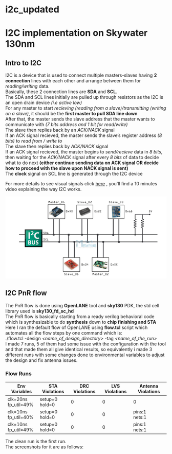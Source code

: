 # i2c_updated
# **I2C implementation on Skywater 130nm**
## **Intro to I2C**
I2C is a device that is used to connect multiple masters-slaves having **2 connection** lines with each other and arrange between them for _reading/writing_ data.  
Basically, these 2 connection lines are **SDA** and **SCL**.  
The SDA and SCL lines initially are pulled up through resistors as the I2C is an open drain device _(i.e active low)_  
For any master to start _recieving (reading from a slave)/transmitting (writing on a slave)_, it should be the **first master to pull SDA line down**  
After that, the master sends the slave address that the master wants to communicate with _(7 bits address and 1 bit for read/write)_  
The slave then replies back by an _ACK/NACK_ signal  
If an ACK signal recieved, the master sends the slave’s register address _(8 bits)_ to _read from / write to_  
The slave then replies back by _ACK/NACK_ signal  
If an ACK signal recieved, the master begins to _send/recieve_ data in _8 bits_, then waiting for the _ACK/NACK_ signal after every _8 bits_ of data to decide what to do next **(either continue sending data on ACK signal OR decide how to proceed with the slave upon NACK signal is sent)**  
The **clock** signal on SCL line is generated through the I2C device


For more details to see visual signals click [here](https://howtomechatronics.com/tutorials/arduino/how-i2c-communication-works-and-how-to-use-it-with-arduino/) , you'll find a 10 minutes video explaining the way I2C works.


![I2C_connecting_multiple_masters_slaves](I2C_image_1.png)


## **I2C PnR flow**

The PnR flow is done using **OpenLANE** tool and **sky130** PDK, the std cell library used is **sky130_fd_sc_hd**  
The PnR flow is basically starting from a ready verilog behavioral code which is synthesizable to do **synthesis** down to **chip finishing and STA**  
Here I ran the default flow of OpenLANE using **flow.tcl** script which automates all the flow steps by one command which is:  
./flow.tcl -design _<name_of_design_directory>_ -tag _<name_of_the_run>_  
I made 7 runs, 5 of them had some issue with the configuration with the tool and that made them all give identical results, so equivalently i made 3 different runs with some changes done to environmental variables to adjust the design and fix antenna issues.  
### Flow Runs
|    Env Variables       |    STA Violations    |DRC Violations|LVS Violations|Antenna Violations  |  
|------------------------|----------------------|--------------|--------------|--------------------|  
|clk=20ns<br/>fp_util=49%|setup=0<br/>hold=0    |  0           |     0        |          0         |  
|clk=10ns<br/>fp_util=40%|setup=0<br/>hold=0    |  0           |     0        |pins:1<br/>nets:1   |
|clk=10ns<br/>fp_util=49%|setup=0<br/>hold=0    |  0           |     0        |pins:1<br/>nets:1   |

The clean run is the first run.  
The screenshots for it are as follows:
